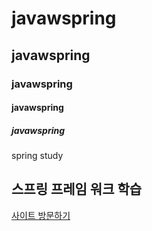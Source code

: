 # javawspring
## javawspring
### javawspring
#### javawspring
##### javawspring
spring study
<h2>스프링 프레임 워크 학습</h2>
<div>
<a href="http://49.142.157.251:9090/green2209S_03" target="blank">사이트 방문하기</a>
</div>
